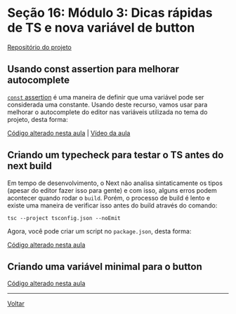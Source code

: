 # Seção 16: Módulo 3: Dicas rápidas de TS e nova variável de button

[Repositório do projeto](https://github.com/caderno-dev/curso_udemy_react-avancado_client)

## Usando const assertion para melhorar autocomplete

[`const` assertion](https://www.typescriptlang.org/docs/handbook/release-notes/typescript-3-4.html#const-assertions) é uma maneira de definir que uma variável pode ser considerada uma constante. Usando deste recurso, vamos usar para melhorar o autocomplete do editor nas variáveis utilizada no tema do projeto, desta forma:

[Código alterado nesta aula](https://github.com/caderno-dev/curso_udemy_react-avancado_client/commit/d6b3936339da51878bf1058299f8f856f6e93eee) | [Vídeo da aula](https://www.udemy.com/course/react-avancado/learn/lecture/22774281)

## Criando um typecheck para testar o TS antes do next build

Em tempo de desenvolvimento, o Next não analisa sintaticamente os tipos (apesar do editor fazer isso para gente) e com isso, alguns erros podem acontecer quando rodar o `build`. Porém, o processo de build é lento e existe uma maneira de verificar isso antes do build através do comando:

```
tsc --project tsconfig.json --noEmit
```

Agora, você pode criar um script no `package.json`, desta forma:

[Código alterado nesta aula](https://github.com/caderno-dev/curso_udemy_react-avancado_client/commit/b759b7228e04c7fc555d134e0d10a6c6ef571f8c)

## Criando uma variável minimal para o button

[Código alterado nesta aula](https://github.com/caderno-dev/curso_udemy_react-avancado_client/commit/cf8d99c4af18bcce592599efca33c20540235122)

---

[Voltar](./README.md)